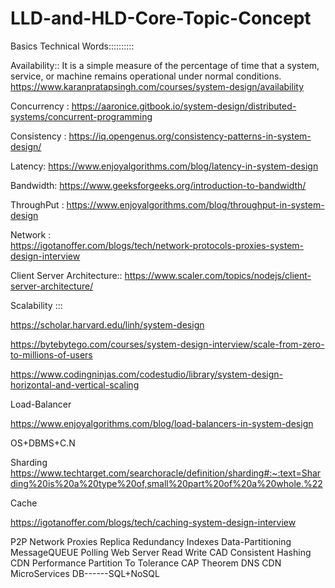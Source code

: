 # LLD-and-HLD-Core-Topic-Concept

Basics Technical Words::::::::::


Availability:: It is a simple measure of the percentage of time that a system, service, or machine remains operational under normal conditions.
https://www.karanpratapsingh.com/courses/system-design/availability



Concurrency :
https://aaronice.gitbook.io/system-design/distributed-systems/concurrent-programming


Consistency :
https://iq.opengenus.org/consistency-patterns-in-system-design/


Latency:
https://www.enjoyalgorithms.com/blog/latency-in-system-design


Bandwidth:
https://www.geeksforgeeks.org/introduction-to-bandwidth/


ThroughPut : 
https://www.enjoyalgorithms.com/blog/throughput-in-system-design


Network :  
https://igotanoffer.com/blogs/tech/network-protocols-proxies-system-design-interview



Client Server Architecture::
https://www.scaler.com/topics/nodejs/client-server-architecture/

Scalability :::

https://scholar.harvard.edu/linh/system-design


https://bytebytego.com/courses/system-design-interview/scale-from-zero-to-millions-of-users


https://www.codingninjas.com/codestudio/library/system-design-horizontal-and-vertical-scaling



Load-Balancer

https://www.enjoyalgorithms.com/blog/load-balancers-in-system-design


OS+DBMS+C.N

Sharding 
https://www.techtarget.com/searchoracle/definition/sharding#:~:text=Sharding%20is%20a%20type%20of,small%20part%20of%20a%20whole.%22


Cache

https://igotanoffer.com/blogs/tech/caching-system-design-interview


P2P Network
Proxies
Replica
Redundancy
Indexes
Data-Partitioning
MessageQUEUE
Polling
Web Server
Read Write
CAD
Consistent Hashing
CDN
Performance
Partition To Tolerance
CAP Theorem
DNS
CDN
MicroServices
DB------SQL+NoSQL






